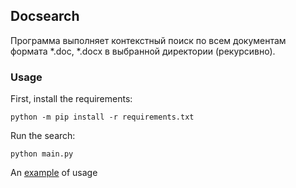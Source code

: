 ## Docsearch

Программа выполняет контекстный поиск по всем документам формата *.doc, *.docx в выбранной директории (рекурсивно).

### Usage

First, install the requirements:
```
python -m pip install -r requirements.txt
```

Run the search:
```
python main.py
```

An [example](search/main.py) of usage
